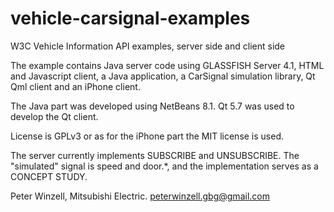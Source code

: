 # vehicle-carsignal-examples
W3C Vehicle Information API examples, server side and client side 

The example contains Java server code using GLASSFISH Server 4.1, HTML and Javascript client, a Java application, a CarSignal simulation library, Qt Qml client and an iPhone client.

The Java part was developed using NetBeans 8.1.
Qt 5.7 was used to develop the Qt client.

License is GPLv3 or as for the iPhone part the MIT license is used.

The server currently implements SUBSCRIBE and UNSUBSCRIBE. The "simulated" signal is speed and door.*, and the implementation serves as a CONCEPT STUDY.



Peter Winzell, Mitsubishi Electric.
peterwinzell.gbg@gmail.com
